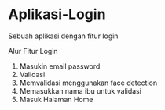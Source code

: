# Aplikasi-Login
Sebuah aplikasi dengan fitur login

Alur Fitur Login
1. Masukin email password
2. Validasi
3. Memvalidasi menggunakan face detection
4. Memasukkan nama ibu untuk validasi
5. Masuk Halaman Home
